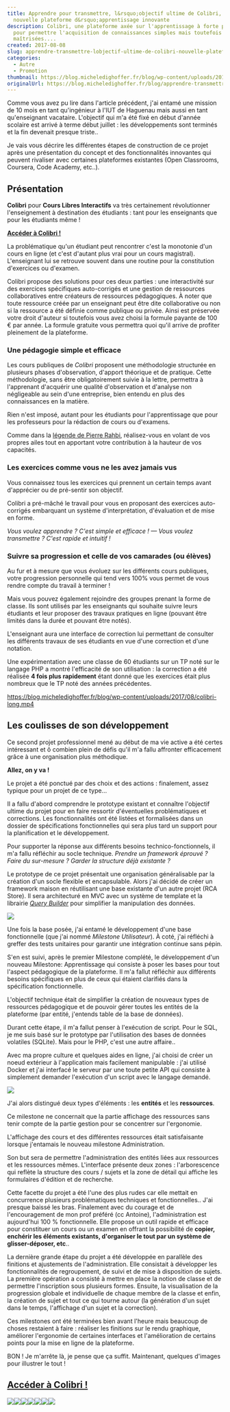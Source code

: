 ```yaml
---
title: Apprendre pour transmettre, l&rsquo;objectif ultime de Colibri, la
  nouvelle plateforme d&rsquo;apprentissage innovante
description: Colibri, une plateforme axée sur l'apprentissage à forte pédagogie
  pour permettre l'acquisition de connaissances simples mais toutefois bien
  maîtrisées....
created: 2017-08-08
slug: apprendre-transmettre-lobjectif-ultime-de-colibri-nouvelle-plateforme-dapprentissage-innovante
categories:
  - Autre
  - Promotion
thumbnail: https://blog.micheledighoffer.fr/blog/wp-content/uploads/2017/08/tb_colibri-800x288.png
originalUrl: https://blog.micheledighoffer.fr/blog/apprendre-transmettre-lobjectif-ultime-de-colibri-nouvelle-plateforme-dapprentissage-innovante/
---
```


Comme vous avez pu lire dans l'article précédent, j'ai entamé une mission de 10 mois en tant qu'ingénieur à l'IUT de Haguenau mais aussi en tant qu'enseignant vacataire. L'objectif qui m'a été fixé en début d'année scolaire est arrivé à terme début juillet : les développements sont terminés et la fin devenait presque triste..

Je vais vous décrire les différentes étapes de construction de ce projet après une présentation du concept et des fonctionnalités innovantes qui peuvent rivaliser avec certaines plateformes existantes (Open Classrooms, Coursera, Code Academy, etc..).

## Présentation

**Colibri** pour **Cours Libres Interactifs** va très certainement révolutionner l'enseignement à destination des étudiants : tant pour les enseignants que pour les étudiants même !

[**Accéder à Colibri !**](https://colibri.unistra.fr)

La problématique qu'un étudiant peut rencontrer c'est la monotonie d'un cours en ligne (et c'est d'autant plus vrai pour un cours magistral). L'enseignant lui se retrouve souvent dans une routine pour la constitution d'exercices ou d'examen.

Colibri propose des solutions pour ces deux parties : une interactivité sur des exercices spécifiques auto-corrigés et une gestion de ressources collaboratives entre créateurs de ressources pédagogiques. À noter que toute ressource créée par un enseignant peut être dite collaborative ou non si la ressource a été définie comme publique ou privée. Ainsi est préservée votre droit d'auteur si toutefois vous avez choisi la formule payante de 100 € par année. La formule gratuite vous permettra quoi qu'il arrive de profiter pleinement de la plateforme.

### Une pédagogie simple et efficace

Les cours publiques de *Colibri* proposent une méthodologie structurée en plusieurs phases d'observation, d'apport théorique et de pratique. Cette méthodologie, sans être obligatoirement suivie à la lettre, permettra à l'apprenant d'acquérir une qualité d'observation et d'analyse non négligeable au sein d'une entreprise, bien entendu en plus des connaissances en la matière.

Rien n'est imposé, autant pour les étudiants pour l'apprentissage que pour les professeurs pour la rédaction de cours ou d'examens.

Comme dans la [légende de Pierre Rahbi](http://kaizen-pour-tous.blogspot.fr/p/blog-page_04.html), réalisez-vous en volant de vos propres ailes tout en apportant votre contribution à la hauteur de vos capacités.

### Les exercices comme vous ne les avez jamais vus

Vous connaissez tous les exercices qui prennent un certain temps avant d'apprécier ou de pré-sentir son objectif.

Colibri a pré-mâché le travail pour vous en proposant des exercices auto-corrigés embarquant un système d'interprétation, d'évaluation et de mise en forme.

*Vous voulez apprendre ? C'est simple et efficace ! — Vous voulez transmettre ? C'est rapide et intuitif !*

### Suivre sa progression et celle de vos camarades (ou élèves)

Au fur et à mesure que vous évoluez sur les différents cours publiques, votre progression personnelle qui tend vers 100% vous permet de vous rendre compte du travail à terminer !

Mais vous pouvez également rejoindre des groupes prenant la forme de classe. Ils sont utilisés par les enseignants qui souhaite suivre leurs étudiants et leur proposer des travaux pratiques en ligne (pouvant être limités dans la durée et pouvant être notés).

L'enseignant aura une interface de correction lui permettant de consulter les différents travaux de ses étudiants en vue d'une correction et d'une notation.

Une expérimentation avec une classe de 60 étudiants sur un TP noté sur le langage PHP a montré l'efficacité de son utilisation : la correction a été réalisée **4 fois plus rapidement** étant donné que les exercices était plus nombreux que le TP noté des années précédentes.

<https://blog.micheledighoffer.fr/blog/wp-content/uploads/2017/08/colibri-long.mp4>

## Les coulisses de son développement

Ce second projet professionnel mené au début de ma vie active a été certes intéressant et ô combien plein de défis qu'il m'a fallu affronter efficacement grâce à une organisation plus méthodique.

**Allez, on y va !**

Le projet a été ponctué par des choix et des actions : finalement, assez typique pour un projet de ce type...

Il a fallu d'abord comprendre le prototype existant et connaître l'objectif ultime du projet pour en faire ressortir d'éventuelles problématiques et corrections. Les fonctionnalités ont été listées et formalisées dans un dossier de spécifications fonctionnelles qui sera plus tard un support pour la planification et le développement.

Pour supporter la réponse aux différents besoins technico-fonctionnels, il m'a fallu réfléchir au socle technique. *Prendre un framework éprouvé ? Faire du sur-mesure ? Garder la structure déjà existante ?*

Le prototype de ce projet présentait une organisation généralisable par la création d'un socle flexible et encapsulable. Alors j'ai décidé de créer un framework maison en réutilisant une base existante d'un autre projet (RCA Store). Il sera architecturé en MVC avec un système de template et la librairie [*Query Builder*](https://github.com/usmanhalalit/pixie) pour simplifier la manipulation des données.

![](https://blog.micheledighoffer.fr/blog/wp-content/uploads/2017/08/archi-e1503317713221.png)

Une fois la base posée, j'ai entamé le développement d'une base fonctionnelle (que j'ai nommé *Milestone Utilisateur*). À coté, j'ai réfléchi à greffer des tests unitaires pour garantir une intégration continue sans pépin.

S'en est suivi, après le premier Milestone complété, le développement d'un nouveau Milestone: Apprentissage qui consiste à poser les bases pour tout l'aspect pédagogique de la plateforme. Il m'a fallut réfléchir aux différents besoins spécifiques en plus de ceux qui étaient clarifiés dans la spécification fonctionnelle.

L'objectif technique était de simplifier la création de nouveaux types de ressources pédagogique et de pouvoir gérer toutes les entités de la plateforme (par entité, j'entends table de la base de données).

Durant cette étape, il m'a fallut penser à l'exécution de script. Pour le SQL, je me suis basé sur le prototype par l'utilisation des bases de données volatiles (SQLite). Mais pour le PHP, c'est une autre affaire..

Avec ma propre culture et quelques aides en ligne, j'ai choisi de créer un noeud extérieur à l'application mais facilement manipulable : j'ai utilisé Docker et j'ai interfacé le serveur par une toute petite API qui consiste à simplement demander l'exécution d'un script avec le langage demandé.

![](https://blog.micheledighoffer.fr/blog/wp-content/uploads/2017/08/manager-e1503317698617-875x400.png)

J'ai alors distingué deux types d'éléments : les **entités** et les **ressources**.

Ce milestone ne concernait que la partie affichage des ressources sans tenir compte de la partie gestion pour se concentrer sur l'ergonomie.

L'affichage des cours et des différentes ressources était satisfaisante lorsque j'entamais le nouveau milestone Administration.

Son but sera de permettre l'administration des entités liées aux ressources et les ressources mêmes. L'interface présente deux zones : l'arborescence qui reflète la structure des cours / sujets et la zone de détail qui affiche les formulaires d'édition et de recherche.

Cette facette du projet a été l'une des plus rudes car elle mettait en concurrence plusieurs problématiques techniques et fonctionnelles.. J'ai presque baissé les bras. Finalement avec du courage et de l'encouragement de mon prof préféré (cc Antoine), l'administration est aujourd'hui 100 % fonctionnelle. Elle propose un outil rapide et efficace pour constituer un cours ou un examen en offrant la possibilité de **copier, enchérir les éléments existants, d'organiser le tout par un système de glisser-déposer, etc**..

La dernière grande étape du projet a été développée en parallèle des finitions et ajustements de l'administration. Elle consistait à développer les fonctionnalités de regroupement, de suivi et de mise à disposition de sujets. La première opération a consisté à mettre en place la notion de classe et de permettre l'inscription sous plusieurs formes. Ensuite, la visualisation de la progression globale et individuelle de chaque membre de la classe et enfin, la création de sujet et tout ce qui tourne autour (la génération d'un sujet dans le temps, l'affichage d'un sujet et la correction).

Ces milestones ont été terminées bien avant l'heure mais beaucoup de choses restaient à faire : réaliser les finitions sur le rendu graphique, améliorer l'ergonomie de certaines interfaces et l'amélioration de certains points pour la mise en ligne de la plateforme.

BON ! Je m'arrête là, je pense que ça suffit. Maintenant, quelques d'images pour illustrer le tout !

## [**Accéder à Colibri !**](https://colibri.unistra.fr)

![](https://blog.micheledighoffer.fr/blog/wp-content/uploads/2017/08/accueil-597x400.png)![](https://blog.micheledighoffer.fr/blog/wp-content/uploads/2017/08/cours-liste-300x167.png)![](https://blog.micheledighoffer.fr/blog/wp-content/uploads/2017/08/exercice-sql-300x226.png)![](https://blog.micheledighoffer.fr/blog/wp-content/uploads/2017/08/synthese-300x214.png)![](https://blog.micheledighoffer.fr/blog/wp-content/uploads/2017/08/accueil-classe-300x184.png)![](https://blog.micheledighoffer.fr/blog/wp-content/uploads/2017/08/sujet-300x118.png)![](https://blog.micheledighoffer.fr/blog/wp-content/uploads/2017/08/administration-300x170.png)
